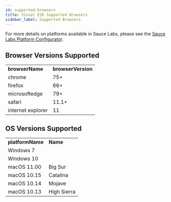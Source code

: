 ```yaml
---
id: supported-browsers
title: Visual E2E Supported Browsers
sidebar_label: Supported Browsers
---
```


For more details on platforms available in Sauce Labs, please see the [Sauce Labs Platform Configurator](https://saucelabs.com/platform/platform-configurator#/).

## Browser Versions Supported

<table>
  <tr>
   <td>
    <strong>browserName</strong>
   </td>
   <td>
    <strong>browserVersion</strong>
   </td>
  </tr>
  <tr>
   <td>
    chrome
   </td>
   <td>
    75+
   </td>
  </tr>
  <tr>
   <td>
    firefox
   </td>
   <td>
    66+
   </td>
  </tr>
  <tr>
   <td>
    microsoftedge
   </td>
   <td>
    79+
   </td>
  </tr>
  <tr>
   <td>
    safari
   </td>
   <td>
    11.1+
   </td>
  </tr>
  <tr>
   <td>
    internet explorer
   </td>
   <td>
    11
   </td>
  </tr>
</table>



## OS Versions Supported

<table>
  <tr>
   <td>
    <strong>platformName</strong>
   </td>
   <td>
    <strong>Name</strong>
   </td>
  </tr>
  <tr>
   <td>
    Windows 7
   </td>
   <td>
   </td>
  </tr>
  <tr>
   <td>
    Windows 10
   </td>
   <td>
   </td>
  </tr>
  <tr>
   <td>
    macOS 11.00
   </td>
   <td>
    Big Sur
   </td>
  </tr>
  <tr>
   <td>
    macOS 10.15
   </td>
   <td>
    Catalina
   </td>
  </tr>
  <tr>
   <td>
    macOS 10.14
   </td>
   <td>
    Mojave
   </td>
  </tr>
  <tr>
   <td>
    macOS 10.13
   </td>
   <td>
    High Sierra
   </td>
  </tr>
</table>
